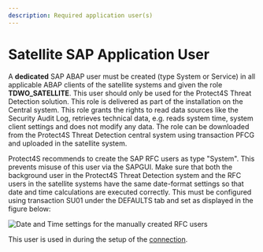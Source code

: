 ```yaml
---
description: Required application user(s)
---
```


# Satellite SAP Application User

A **dedicated** SAP ABAP user must be created (type System or Service) in all applicable ABAP clients of the satellite systems and given the role **TDWO\_SATELLITE**. This user should only be used for the Protect4S Threat Detection solution. This role is delivered as part of the installation on the Central system. This role grants the rights to read data sources like the Security Audit Log, retrieves technical data, e.g. reads system time, system client settings and does not modify any data. The role can be downloaded from the Protect4S Threat Detection central system using transaction PFCG and uploaded in the satellite system.

Protect4S recommends to create the SAP RFC users as type "System". This prevents misuse of this user via the SAPGUI. Make sure that both the background user in the Protect4S Threat Detection system and the RFC users in the satellite systems have the same date-format settings so that date and time calculations are executed correctly. This must be configured using transaction SU01 under the DEFAULTS tab and set as displayed in the figure below:

![Date and Time settings for the manually created RFC users](https://files.gitbook.com/v0/b/gitbook-legacy-files/o/assets%2F-Mee93KW0BtSWNWC0nS9%2F-MhIoDN1X2VnVwIeuzgJ%2F-MhIqhinNsb\_\_LCZuNle%2Fimage.png?alt=media\&token=54fb1975-7e71-486a-8e33-aba4a1b44bb5)

This user is used in during the setup of the [connection](../../creating-a-system/setting-up-connections.md).
